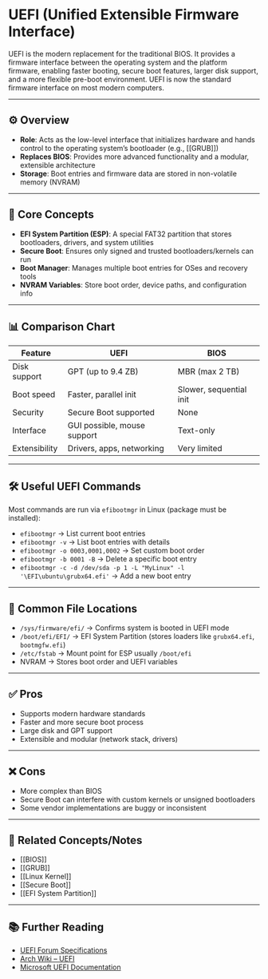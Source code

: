 # UEFI (Unified Extensible Firmware Interface)

UEFI is the modern replacement for the traditional BIOS. It provides a firmware interface between the operating system and the platform firmware, enabling faster booting, secure boot features, larger disk support, and a more flexible pre-boot environment. UEFI is now the standard firmware interface on most modern computers.

---

## ⚙️ Overview

- **Role**: Acts as the low-level interface that initializes hardware and hands control to the operating system’s bootloader (e.g., [[GRUB]])  
- **Replaces BIOS**: Provides more advanced functionality and a modular, extensible architecture  
- **Storage**: Boot entries and firmware data are stored in non-volatile memory (NVRAM)  

---

## 🧠 Core Concepts

- **EFI System Partition (ESP)**: A special FAT32 partition that stores bootloaders, drivers, and system utilities  
- **Secure Boot**: Ensures only signed and trusted bootloaders/kernels can run  
- **Boot Manager**: Manages multiple boot entries for OSes and recovery tools  
- **NVRAM Variables**: Store boot order, device paths, and configuration info  

---

## 📊 Comparison Chart

| Feature         | UEFI                         | BIOS                        |
|-----------------|------------------------------|-----------------------------|
| Disk support    | GPT (up to 9.4 ZB)           | MBR (max 2 TB)              |
| Boot speed      | Faster, parallel init        | Slower, sequential init     |
| Security        | Secure Boot supported        | None                        |
| Interface       | GUI possible, mouse support  | Text-only                   |
| Extensibility   | Drivers, apps, networking    | Very limited                |

---

## 🛠️ Useful UEFI Commands

Most commands are run via `efibootmgr` in Linux (package must be installed):

- `efibootmgr` → List current boot entries  
- `efibootmgr -v` → List boot entries with details  
- `efibootmgr -o 0003,0001,0002` → Set custom boot order  
- `efibootmgr -b 0001 -B` → Delete a specific boot entry  
- `efibootmgr -c -d /dev/sda -p 1 -L "MyLinux" -l '\EFI\ubuntu\grubx64.efi'` → Add a new boot entry  

---

## 🔧 Common File Locations

- `/sys/firmware/efi/` → Confirms system is booted in UEFI mode  
- `/boot/efi/EFI/` → EFI System Partition (stores loaders like `grubx64.efi`, `bootmgfw.efi`)  
- `/etc/fstab` → Mount point for ESP usually `/boot/efi`  
- NVRAM → Stores boot order and UEFI variables  

---

## ✅ Pros

- Supports modern hardware standards  
- Faster and more secure boot process  
- Large disk and GPT support  
- Extensible and modular (network stack, drivers)  

---

## ❌ Cons

- More complex than BIOS  
- Secure Boot can interfere with custom kernels or unsigned bootloaders  
- Some vendor implementations are buggy or inconsistent  

---

## 🔗 Related Concepts/Notes

- [[BIOS]]  
- [[GRUB]]  
- [[Linux Kernel]]  
- [[Secure Boot]]  
- [[EFI System Partition]]  

---

## 📚 Further Reading

- [UEFI Forum Specifications](https://uefi.org/specifications)  
- [Arch Wiki – UEFI](https://wiki.archlinux.org/title/Unified_Extensible_Firmware_Interface)  
- [Microsoft UEFI Documentation](https://learn.microsoft.com/en-us/windows-hardware/drivers/bringup/uefi)  
